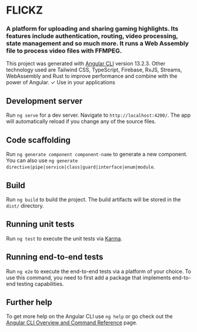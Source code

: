 # FLICKZ

### A platform for uploading and sharing gaming highlights. Its features include authentication, routing, video processing, state management and so much more. It runs a Web Assembly file to process video files with FFMPEG.

This project was generated with [Angular CLI](https://github.com/angular/angular-cli) version 13.2.3. Other technology used are Tailwind CSS, TypeScript, Firebase, RxJS, Streams, WebAssembly and Rust to improve performance and combine with the power of Angular.
✓
Use  in your applications

## Development server

Run `ng serve` for a dev server. Navigate to `http://localhost:4200/`. The app will automatically reload if you change any of the source files.

## Code scaffolding

Run `ng generate component component-name` to generate a new component. You can also use `ng generate directive|pipe|service|class|guard|interface|enum|module`.

## Build

Run `ng build` to build the project. The build artifacts will be stored in the `dist/` directory.

## Running unit tests

Run `ng test` to execute the unit tests via [Karma](https://karma-runner.github.io).

## Running end-to-end tests

Run `ng e2e` to execute the end-to-end tests via a platform of your choice. To use this command, you need to first add a package that implements end-to-end testing capabilities.

## Further help

To get more help on the Angular CLI use `ng help` or go check out the [Angular CLI Overview and Command Reference](https://angular.io/cli) page.
